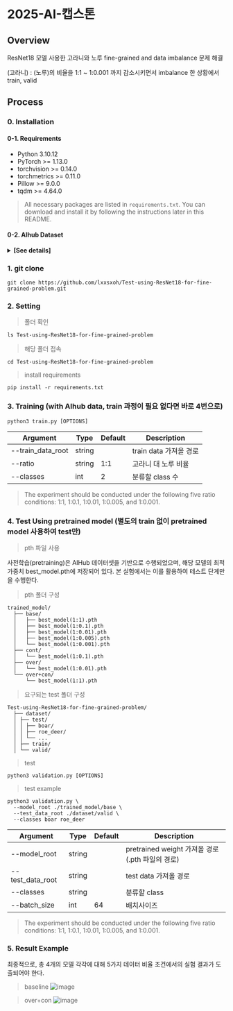# 2025-AI-캡스톤
## Overview
ResNet18 모델 사용한 고라니와 노루 fine-grained and data imbalance 문제 해결

(고라니) : (노루)의 비율을 1:1 ~ 1:0.001 까지 감소시키면서 imbalance 한 상황에서 train, valid
## Process
### 0. Installation
#### 0-1. Requirements
- Python 3.10.12
- PyTorch >= 1.13.0
- torchvision >= 0.14.0
- torchmetrics >= 0.11.0
- Pillow >= 9.0.0
- tqdm >= 4.64.0
> All necessary packages are listed in `requirements.txt`.
> You can download and install it by following the instructions later in this README.
#### 0-2. AIhub Dataset
<details>
<summary><strong>[See details]</strong></summary>
This project uses a wildlife image dataset provided by AIHub, a public data platform operated by the Korean government.  
Due to license and privacy restrictions, the dataset is **not included in this repository** and must be downloaded manually by the user.

- Source: [AIHub - Wildlife Image Dataset](https://www.aihub.or.kr/aihubdata/data/view.do?currMenu=&topMenu=&aihubDataSe=data&dataSetSn=645)
- Description: Images of 11 wild animal species (e.g., boar, roe deer) captured by infrared and normal cameras
- Purpose: For training and evaluating image classification models
##### 1) How to download
1. Go to the [AIHub dataset page](https://www.aihub.or.kr/)
2. Sign up and log in
3. Agree to the terms of use and request access
4. Download the provided dataset file (usually in .zip format)

##### 2) Directory structure (example)
After extracting the dataset, please organize it as follows:
```
project_root/
  ├── data/
  │ ├── train/
  │ │ ├── class_01_boar/
  │ │ ├── class_02_roe_deer/
  │ │ └── ...
  │ ├── valid/
  │ └── test/
```
</details>

### 1. git clone
```
git clone https://github.com/lxxsxoh/Test-using-ResNet18-for-fine-grained-problem.git
```
### 2. Setting
> 폴더 확인
```
ls Test-using-ResNet18-for-fine-grained-problem
```
> 해당 폴더 접속
```
cd Test-using-ResNet18-for-fine-grained-problem
```
> install requirements
```
pip install -r requirements.txt
```
### 3. Training (with AIhub data, train 과정이 필요 없다면 바로 4번으로)
```
python3 train.py [OPTIONS]
```
|Argument|Type|Default|Description|
|-----|-----|-----|-----|
|--train_data_root|string||train data 가져올 경로|
|--ratio|string|1:1|고라니 대 노루 비율|
|--classes|int|2|분류할 class 수|
> The experiment should be conducted under the following five ratio conditions: 1:1, 1:0.1, 1:0.01, 1:0.005, and 1:0.001.
### 4. Test Using pretrained model (별도의 train 없이 pretrained model 사용하여 test만)
> pth 파일 사용

사전학습(pretraining)은 AIHub 데이터셋을 기반으로 수행되었으며, 해당 모델의 최적 가중치 best_model.pth에 저장되어 있다. 본 실험에서는 이를 활용하여 테스트 단계만을 수행한다.

> pth 폴더 구성
```
trained_model/
  ├── base/
  │   ├── best_model(1:1).pth
  │   ├── best_model(1:0.1).pth
  │   ├── best_model(1:0.01).pth
  │   ├── best_model(1:0.005).pth
  │   └── best_model(1:0.001).pth
  ├── cont/
  │   └── best_model(1:0.1).pth
  ├── over/
  │   └── best_model(1:0.01).pth
  └── over+con/
      └── best_model(1:1).pth
```
> 요구되는 test 폴더 구성
```
Test-using-ResNet18-for-fine-grained-problem/
  ├── dataset/
  │ ├── test/
  │ │ ├── boar/
  │ │ ├── roe_deer/
  │ │ └── ...
  │ ├── train/
  │ └── valid/
```
> test
```
python3 validation.py [OPTIONS]
```
> test example
```
python3 validation.py \
  --model_root ./trained_model/base \
  --test_data_root ./dataset/valid \
  --classes boar roe_deer
```
|Argument|Type|Default|Description|
|-----|-----|-----|-----|
|--model_root|string||pretrained weight 가져올 경로(.pth 파일의 경로)|
|--test_data_root|string||test data 가져올 경로|
|--classes|string||분류할 class|
|--batch_size|int|64|배치사이즈|
> The experiment should be conducted under the following five ratio conditions: 1:1, 1:0.1, 1:0.01, 1:0.005, and 1:0.001.
### 5. Result Example
최종적으로, 총 4개의 모델 각각에 대해 5가지 데이터 비율 조건에서의 실험 결과가 도출되어야 한다.
> baseline
![image](https://github.com/user-attachments/assets/420774f3-7ec0-4f00-90ac-5be11ae6e6fc)

> over+con
![image](https://github.com/user-attachments/assets/328779f7-7f65-40f1-825c-4b4d335787e0)
